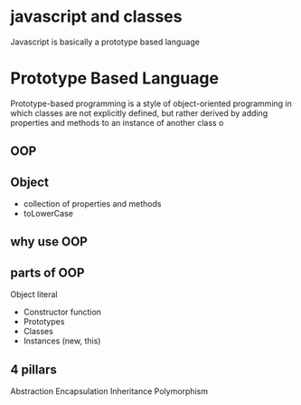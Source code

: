 # javascript and classes

Javascript is basically a prototype based language

# Prototype Based Language

Prototype-based programming is a style of object-oriented programming in which classes are not explicitly defined, but rather derived by adding properties and methods to an instance of another class o

## OOP

## Object

- collection of properties and methods
- toLowerCase

## why use OOP

## parts of OOP

Object literal

- Constructor function
- Prototypes
- Classes
- Instances (new, this)

## 4 pillars

Abstraction
Encapsulation
Inheritance
Polymorphism
